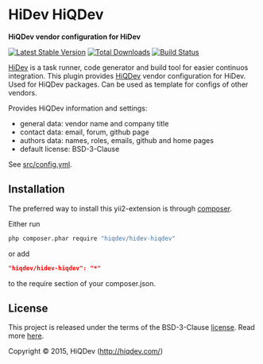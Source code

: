 HiDev HiQDev
============

**HiQDev vendor configuration for HiDev**

[![Latest Stable Version](https://poser.pugx.org/hiqdev/hidev-hiqdev/v/stable)](//packagist.org/packages/hiqdev/hidev-hiqdev)
[![Total Downloads](https://poser.pugx.org/hiqdev/hidev-hiqdev/downloads)](//packagist.org/packages/hiqdev/hidev-hiqdev)
[![Build Status](https://img.shields.io/travis/hiqdev/hidev-hiqdev.svg)](http://travis-ci.org/hiqdev/hidev-hiqdev)

[HiDev](https://github.com/hiqdev/hidev) is a task runner, code generator and build tool for easier continuos integration.
This plugin provides [HiQDev](https://github.com/hiqdev) vendor configuration for HiDev.
Used for HiQDev packages. Can be used as template for configs of other vendors.

Provides HiQDev information and settings:
* general data: vendor name and company title
* contact data: email, forum, github page
* authors data: names, roles, emails, github and home pages
* default license: BSD-3-Clause

See [src/config.yml](src/config.yml).

## Installation

The preferred way to install this yii2-extension is through [composer](http://getcomposer.org/download/).

Either run

```sh
php composer.phar require "hiqdev/hidev-hiqdev"
```

or add

```json
"hiqdev/hidev-hiqdev": "*"
```

to the require section of your composer.json.

## License

This project is released under the terms of the BSD-3-Clause [license](LICENSE).
Read more [here](http://choosealicense.com/licenses/bsd-3-clause).

Copyright © 2015, HiQDev (http://hiqdev.com/)
